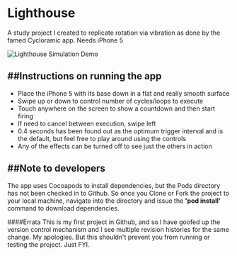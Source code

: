 Lighthouse
==========

A study project I created to replicate rotation via vibration as done by the famed Cycloramic app. Needs iPhone 5

![Lighthouse Simulation Demo](https://lh3.googleusercontent.com/-hetVHBml4SI/URstbs_FlKI/AAAAAAAALSo/213UvKO7caI/s640/Lighthouse%2520Simulation.jpg)

##Instructions on running the app
---------------------------------
* Place the iPhone 5 with its base down in a flat and really smooth surface 
* Swipe up or down to control number of cycles/loops to execute
* Touch anywhere on the screen to show a countdown and then start firing
* If need to cancel between execution, swipe left
* 0.4 seconds has been found out as the optimum trigger interval and is the default, but feel free to play around using the controls
* Any of the effects can be turned off to see just the others in action


##Note to developers
--------------------
The app uses Cocoapods to install dependencies, but the Pods directory has not been checked in to Github. So once you Clone or Fork the project to your local machine, navigate into the directory and issue the **'pod install'** command to download dependencies. 


####Errata
This is my first project in Github, and so I have goofed up the version control mechanism and I see multiple revision histories for the same change. My apologies. But this shouldn't prevent you from running or testing the project. Just FYI.